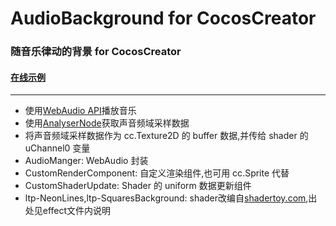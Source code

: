 # AudioBackground for CocosCreator

### 随音乐律动的背景 for CocosCreator

#### [在线示例](https://ltp.gitee.io/gym/cocos-creator/ShaderSample/wave-show/web-mobile/index.html)

---

- 使用[WebAudio API](https://developer.mozilla.org/zh-CN/docs/Web/API/Web_Audio_API)播放音乐
- 使用[AnalyserNode](https://developer.mozilla.org/zh-CN/docs/Web/API/AnalyserNode)获取声音频域采样数据
- 将声音频域采样数据作为 cc.Texture2D 的 buffer 数据,并传给 shader 的 uChannel0 变量
- AudioManger: WebAudio 封装
- CustomRenderComponent: 自定义渲染组件,也可用 cc.Sprite 代替
- CustomShaderUpdate: Shader 的 uniform 数据更新组件
- ltp-NeonLines,ltp-SquaresBackground: shader改编自[shadertoy.com](www.shadertoy.com),出处见effect文件内说明
